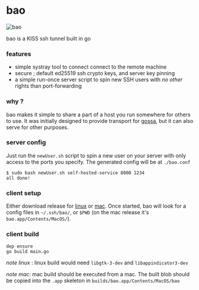 bao
===============

![bao](https://user-images.githubusercontent.com/760637/44001953-85521f68-9e3b-11e8-8fb6-6a4ddbb5d45d.png)

bao is a KISS ssh tunnel built in go

### features
  * simple systray tool to connect connect to the remote machine
  * secure ; default ed25519 ssh crypto keys, and server key pinning
  * a simple run-once server script to spin new SSH users with *no other* rights than port-forwarding

### why ?
bao makes it simple to share a part of a host you run somewhere for others to use. It was initially designed to provide transport for [gossa](https://github.com/pldubouilh/gossa), but it can also serve for other purposes.

### server config
Just run the `newUser.sh` script to spin a new user on your server with only access to the ports you specify. The generated config will be at `./bao.conf`

```
$ sudo bash newUser.sh self-hosted-service 8000 1234
all done!
```

### client setup
Either download release for [linux](https://github.com/pldubouilh/bao/releases/download/0.0.1/Linux.release) or [mac](https://github.com/pldubouilh/bao/releases/download/0.0.1/Mac.release.zip). Once started, bao will look for a config files in `~/.ssh/bao/`, or `$PWD` (on the mac release it's `bao.app/Contents/MacOS/`).

### client build
```
dep ensure
go build main.go
```

 _note linux_ : linux build would need `libgtk-3-dev` and `libappindicator3-dev`

 _note mac_: mac build should be executed from a mac. The built blob should be copied into the `.app` skeleton in `builds/bao.app/Contents/MacOS/bao`

